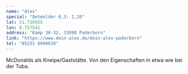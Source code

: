 ```yaml
---
name: "Alex"
special: "Detmolder 0,3: 2,20"
lat: 51.716925
lon: 8.757541
address: "Kamp 30-32, 33098 Paderborn"
link: "https://www.dein-alex.de/dein-alex-paderborn"
tel: "05251 6999630"
---
```

McDonalds als Kneipe/Gaststätte. Von den Eigenschaften in etwa wie bei der Tuba.
